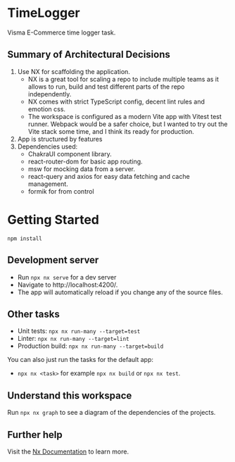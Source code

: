 # TimeLogger

Visma E-Commerce time logger task.

## Summary of Architectural Decisions

1. Use NX for scaffolding the application.
   - NX is a great tool for scaling a repo to include multiple teams as it allows to run, build and test different parts of the repo independently.
   - NX comes with strict TypeScript config, decent lint rules and emotion css.
   - The workspace is configured as a modern Vite app with Vitest test runner. Webpack would be a safer choice, but I wanted to try out the Vite stack some time, and I think its ready for production.
1. App is structured by features
1. Dependencies used:
   - ChakraUI component library.
   - react-router-dom for basic app routing.
   - msw for mocking data from a server.
   - react-query and axios for easy data fetching and cache management.
   - formik for from control

# Getting Started

`npm install`

## Development server

- Run `npx nx serve` for a dev server
- Navigate to http://localhost:4200/.
- The app will automatically reload if you change any of the source files.

## Other tasks

- Unit tests: `npx nx run-many --target=test`
- Linter: `npx nx run-many --target=lint`
- Production build: `npx nx run-many --target=build`

You can also just run the tasks for the default app:

- `npx nx <task>` for example `npx nx build` or `npx nx test`.

## Understand this workspace

Run `npx nx graph` to see a diagram of the dependencies of the projects.

## Further help

Visit the [Nx Documentation](https://nx.dev) to learn more.
